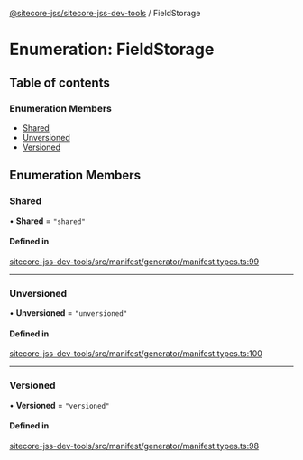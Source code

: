 [@sitecore-jss/sitecore-jss-dev-tools](../README.md) / FieldStorage

# Enumeration: FieldStorage

## Table of contents

### Enumeration Members

- [Shared](FieldStorage.md#shared)
- [Unversioned](FieldStorage.md#unversioned)
- [Versioned](FieldStorage.md#versioned)

## Enumeration Members

### Shared

• **Shared** = ``"shared"``

#### Defined in

[sitecore-jss-dev-tools/src/manifest/generator/manifest.types.ts:99](https://github.com/Sitecore/jss/blob/57a284eb4/packages/sitecore-jss-dev-tools/src/manifest/generator/manifest.types.ts#L99)

___

### Unversioned

• **Unversioned** = ``"unversioned"``

#### Defined in

[sitecore-jss-dev-tools/src/manifest/generator/manifest.types.ts:100](https://github.com/Sitecore/jss/blob/57a284eb4/packages/sitecore-jss-dev-tools/src/manifest/generator/manifest.types.ts#L100)

___

### Versioned

• **Versioned** = ``"versioned"``

#### Defined in

[sitecore-jss-dev-tools/src/manifest/generator/manifest.types.ts:98](https://github.com/Sitecore/jss/blob/57a284eb4/packages/sitecore-jss-dev-tools/src/manifest/generator/manifest.types.ts#L98)
